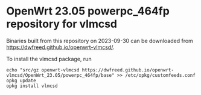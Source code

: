 OpenWrt 23.05 powerpc_464fp repository for vlmcsd
========

Binaries built from this repository on 2023-09-30 can be downloaded from <https://dwfreed.github.io/openwrt-vlmcsd/>.

To install the vlmcsd package, run

```
echo "src/gz openwrt-vlmcsd https://dwfreed.github.io/openwrt-vlmcsd/OpenWrt_23.05/powerpc_464fp/base" >> /etc/opkg/customfeeds.conf
opkg update
opkg install vlmcsd
```
